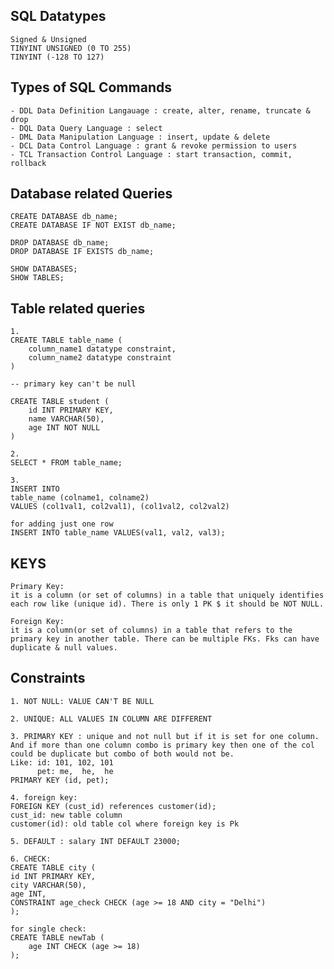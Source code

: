 ## SQL Datatypes

    Signed & Unsigned
    TINYINT UNSIGNED (0 TO 255)
    TINYINT (-128 TO 127)

## Types of SQL Commands

    - DDL Data Definition Langauage : create, alter, rename, truncate & drop
    - DQL Data Query Language : select
    - DML Data Manipulation Language : insert, update & delete
    - DCL Data Control Language : grant & revoke permission to users
    - TCL Transaction Control Language : start transaction, commit, rollback

## Database related Queries

```
CREATE DATABASE db_name;
CREATE DATABASE IF NOT EXIST db_name;

DROP DATABASE db_name;
DROP DATABASE IF EXISTS db_name;

SHOW DATABASES;
SHOW TABLES;
```

## Table related queries

```
1.
CREATE TABLE table_name (
    column_name1 datatype constraint,
    column_name2 datatype constraint
)

-- primary key can't be null

CREATE TABLE student (
	id INT PRIMARY KEY,
    name VARCHAR(50),
    age INT NOT NULL
)

2.
SELECT * FROM table_name;

3.
INSERT INTO
table_name (colname1, colname2)
VALUES (col1val1, col2val1), (col1val2, col2val2)

for adding just one row
INSERT INTO table_name VALUES(val1, val2, val3);
```

## KEYS

    Primary Key:
    it is a column (or set of columns) in a table that uniquely identifies each row like (unique id). There is only 1 PK $ it should be NOT NULL.

    Foreign Key:
    it is a column(or set of columns) in a table that refers to the primary key in another table. There can be multiple FKs. Fks can have duplicate & null values.

## Constraints

    1. NOT NULL: VALUE CAN'T BE NULL

    2. UNIQUE: ALL VALUES IN COLUMN ARE DIFFERENT

    3. PRIMARY KEY : unique and not null but if it is set for one column. And if more than one column combo is primary key then one of the col could be duplicate but combo of both would not be.
    Like: id: 101, 102, 101
          pet: me,  he,  he
    PRIMARY KEY (id, pet);

    4. foreign key:
    FOREIGN KEY (cust_id) references customer(id);
    cust_id: new table column
    customer(id): old table col where foreign key is Pk

    5. DEFAULT : salary INT DEFAULT 23000;

    6. CHECK:
    CREATE TABLE city (
    id INT PRIMARY KEY,
    city VARCHAR(50),
    age INT,
    CONSTRAINT age_check CHECK (age >= 18 AND city = "Delhi")
    );

    for single check:
    CREATE TABLE newTab (
        age INT CHECK (age >= 18)
    );
